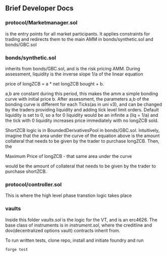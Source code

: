 ## Brief Developer Docs 

### protocol/Marketmanager.sol
is the entry points for all market participants. It applies constraints for trading and redirects them to the main AMM in bonds/synthetic.sol and bonds/GBC.sol

### bonds/synthetic.sol 
inherits from bonds/GBC.sol, and is the risk pricing AMM. During assessment, liquidity is the inverse slope 1/a of the linear equation

price of longZCB = a * net longZCB bought + b. 

a,b are constant during this period, this makes the amm a simple bonding curve with initial price b. After assessment, the parameters a,b of the bonding curve is different for each Ticks(as in uni v3), and can be changed by the traders providing liquidity and adding tick level limit orders. Default liquidity is set to 0, so a for 0 liquidity would be an infinite a (liq = 1/a) and the tick with 0 liquidity increases price immediately with no longZCB sold. 

ShortZCB logic is in BoundedDerivativesPool in bonds/GBC.sol. Intuitively, imagine that the area under the curve of the equation above is the amount collateral that needs to be given by the trader to purchase longZCB. Then, the 

Maximum Price of longZCB - that same area under the curve 

would be the amount of collateral that needs to be given by the trader to purchase shortZCB. 

### protocol/controller.sol
This is where the high level phase transtion logic takes place

### vaults
Inside this folder _vaults.sol_ is the logic for the VT, and is an erc4626. The base class of instruments is in _instrument.sol_, where the creditline and dov(decentralized options vault) contracts inherit from. 



To run written tests, clone repo, install and initiate foundry and run
```
forge test
```

